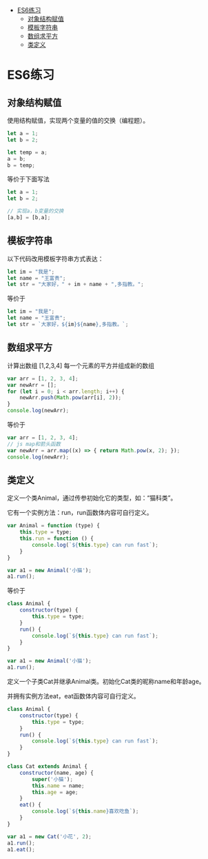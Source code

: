 <!-- TOC -->

- [ES6练习](#es6练习)
    - [对象结构赋值](#对象结构赋值)
    - [模板字符串](#模板字符串)
    - [数组求平方](#数组求平方)
    - [类定义](#类定义)

<!-- /TOC -->

<a id="markdown-es6练习" name="es6练习"></a>
# ES6练习

<a id="markdown-对象结构赋值" name="对象结构赋值"></a>
## 对象结构赋值

使用结构赋值，实现两个变量的值的交换（编程题）。

```js
let a = 1;
let b = 2;

let temp = a;
a = b;
b = temp;
```

等价于下面写法

```js
let a = 1;
let b = 2;

// 实现a，b变量的交换
[a,b] = [b,a];
```

<a id="markdown-模板字符串" name="模板字符串"></a>
## 模板字符串
以下代码改用模板字符串方式表达：

```js
let im = "我是";
let name = "王富贵";
let str = "大家好，" + im + name + ",多指教。";
```

等价于

```js
let im = "我是";
let name = "王富贵";
let str = `大家好，${im}${name},多指教。`;
```

<a id="markdown-数组求平方" name="数组求平方"></a>
## 数组求平方
计算出数组 [1,2,3,4] 每一个元素的平方并组成新的数组

```js
var arr = [1, 2, 3, 4];
var newArr = [];
for (let i = 0; i < arr.length; i++) {
    newArr.push(Math.pow(arr[i], 2));
}
console.log(newArr);
```

等价于

```js
var arr = [1, 2, 3, 4];
// js map和箭头函数
var newArr = arr.map((x) => { return Math.pow(x, 2); });
console.log(newArr);
```

<a id="markdown-类定义" name="类定义"></a>
## 类定义

定义一个类Animal，通过传参初始化它的类型，如：“猫科类”。

它有一个实例方法：run，run函数体内容可自行定义。

```js
var Animal = function (type) {
    this.type = type;
    this.run = function () {
        console.log(`${this.type} can run fast`);
    }
}

var a1 = new Animal('小猫');
a1.run();
```

等价于

```js
class Animal {
    constructor(type) {
        this.type = type;
    }
    run() {
        console.log(`${this.type} can run fast`);
    }
}

var a1 = new Animal('小猫');
a1.run();
```

定义一个子类Cat并继承Animal类。初始化Cat类的昵称name和年龄age。

并拥有实例方法eat，eat函数体内容可自行定义。

```js
class Animal {
    constructor(type) {
        this.type = type;
    }
    run() {
        console.log(`${this.type} can run fast`);
    }
}

class Cat extends Animal {
    constructor(name, age) {
        super('小猫');
        this.name = name;
        this.age = age;
    }
    eat() {
        console.log(`${this.name}喜欢吃鱼`);
    }
}

var a1 = new Cat('小花', 2);
a1.run();
a1.eat();
```
